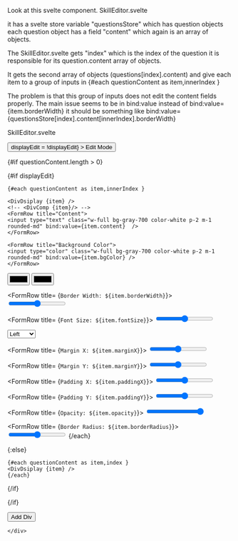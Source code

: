 Look at this svelte component. SkillEditor.svelte

it has a svelte store variable "questionsStore" which has question objects each question object has a field "content" which again is an array of objects.

The SkillEditor.svelte gets "index" which is the index of the question it is responsible for its question.content array of objects.

It gets the second array of objects (questions[index].content) and give each item to a group of inputs in 
    {#each questionContent as item,innerIndex }


The problem is that this group of inputs does not edit the content fields properly. The main issue seems to be in bind:value
instead of bind:value={item.borderWidth}
it should be something like
bind:value={questionsStore[index].content[innerIndex].borderWidth}

SkillEditor.svelte
<script>
//@ts-nocheck
import {FormRow} from '$lib/cmp';
import getDivItem  from "./div/getDivItem";
import DivDsiplay from "./div/DivDsiplay.svelte";
import {toast,onMount} from '$lib/util';
import {questionsStore,itemStore} from '../../routes/editTest/store';


let displayEdit = true;

export let index;
$:questionContent = $questionsStore[index].content;

onMount(async ()=>{
  try {
    console.log(questionContent);
  }catch(e) {
  }
});

function addDiv(){
    // debugger;
    if (questionContent.length < 10){
        const newItems = [...questionContent, getDivItem() ];
         
        questionsStore.update(questions => {
            questions[index].content = newItems;
            return questions;
        });

    }else {
        toast.push('Max number of items reached as question content')
    }
}

</script>

<div class='flex gap-2 bg-gray-600 mx-10 rounded-md'>
    <button 
        class='rounded-md bg-stone-400 p-2 m-2'
        on:click={()=>displayEdit = !displayEdit} >
        Edit Mode
    </button>
    </div>


<div class='bg-gray-900 p-4 m-10 rounded-md border-2 border-gray-600'>

{#if questionContent.length > 0}

{#if displayEdit}

    {#each questionContent as item,innerIndex }

    <DivDsiplay {item} />
    <!-- <DivComp {item}/> -->
    <FormRow title="Content">
    <input type="text" class="w-full bg-gray-700 color-white p-2 m-1 rounded-md" bind:value={item.content}  />
    </FormRow>
    
    <FormRow title="Background Color">
    <input type="color" class="w-full bg-gray-700 color-white p-2 m-1 rounded-md" bind:value={item.bgColor} />
    </FormRow>

<FormRow title="Font Color">
<input type="color" class="w-full bg-gray-700 color-white p-2 m-1 rounded-md" bind:value={item.fontColor} />
</FormRow>


<FormRow title="Border Color">
<input type="color" class="w-full bg-gray-700 color-white p-2 m-1 rounded-md" bind:value={item.borderColor} />
</FormRow>

<FormRow title= {`Border Width: ${item.borderWidth}`}>
<input type="range" class="w-full bg-gray-700 color-white p-2 m-1 rounded-md" bind:value={item.borderWidth} min=0 max=100/>
</FormRow>

<FormRow title= {`Font Size: ${item.fontSize}`}>
<input type="range" class="w-full bg-gray-700 color-white p-2 m-1 rounded-md" bind:value={item.fontSize} min=0 max=200/>
</FormRow>

<FormRow title= 'Text Alignment'>
<select type="range" class="w-full bg-gray-700 color-white p-2 m-1 rounded-md" bind:value={item.textAlign} >
  <option value="justify">justify</option>
  <option value="left" selected>Left</option>
  <option value="right">Right</option>
  <option value="center">Center</option>
</select>
</FormRow>

<!-- marginX & Y -->

<FormRow title= {`Margin X: ${item.marginX}`}>
<input type="range" class="w-full bg-gray-700 color-white p-2 m-1 rounded-md" bind:value={item.marginX} min=0 max= 500/>
</FormRow>

<FormRow title= {`Margin Y: ${item.marginY}`}>
<input type="range" class="w-full bg-gray-700 color-white p-2 m-1 rounded-md" bind:value={item.marginY} min=0 max= 50/>
</FormRow>

<!-- paddingX & Y -->

<FormRow title= {`Padding X: ${item.paddingX}`}>
<input type="range" class="w-full bg-gray-700 color-white p-2 m-1 rounded-md" bind:value={item.paddingX} min=0 max= 300/>
</FormRow>

<FormRow title= {`Padding Y: ${item.paddingY}`}>
<input type="range" class="w-full bg-gray-700 color-white p-2 m-1 rounded-md" bind:value={item.paddingY} min=0 max= 300 step=0.1 />
</FormRow>

<FormRow title= {`Opacity: ${item.opacity}`}>
<input type="range" class="w-full bg-gray-700 color-white p-2 m-1 rounded-md" bind:value={item.opacity} min=0 max= 1 step=0.1/>
</FormRow>

<FormRow title= {`Border Radius: ${item.borderRadius}`}>
<input type="range" class="w-full bg-gray-700 color-white p-2 m-1 rounded-md" bind:value={item.borderRadius} min=0 max=100 step=1/>
</FormRow>
    {/each}

{:else}
    
    {#each questionContent as item,index }
    <DivDsiplay {item} />
    {/each}
{/if}

{/if}
  

</div>

  <div class='flex gap-2 bg-gray-600 mx-10 rounded-md'>
    <button 
    class='rounded-md bg-stone-400 p-2 m-2'
    on:click={addDiv}>Add Div</button>

    </div>